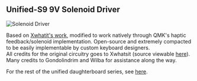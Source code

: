 ## **Unified-S9 9V Solenoid Driver**

![Solenoid Driver](https://github.com/ai03-2725/9V-solenoid-controller/blob/master/img/Screenshot_3.png?raw=true)

Based on [Xwhatit's work](https://geekhack.org/index.php?topic=58192), modified to work natively through QMK's haptic feedback/solenoid implementation.
Open-source and extremely compacted to be easily implementable by custom keyboard designers.  
All credits for the original circuitry goes to Xwhatsit (source viewable [here](https://github.com/BASLQC/xwhatits-capsense-controller)).  
Many credits to Gondolindrim and Wilba for assistance along the way.

For the rest of the unified daughterboard series, see [here](https://github.com/ai03-2725/Unified-Daughterboard).